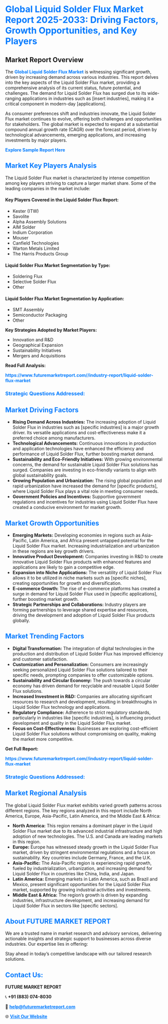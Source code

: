 <h1 style="color: #007BFF;">Global Liquid Solder Flux Market Report 2025-2033: Driving Factors, Growth Opportunities, and Key Players</h1>

<section id="overview">
<h2>Market Report Overview</h2>
<p>The <a href="https://www.futuremarketreport.com//industry-report/liquid-solder-flux-market" style="color: #007BFF; text-decoration: none;"><strong>Global Liquid Solder Flux Market</strong></a> is witnessing significant growth, driven by increasing demand across various industries. This report delves into the key aspects of the Liquid Solder Flux market, providing a comprehensive analysis of its current status, future potential, and challenges. The demand for Liquid Solder Flux has surged due to its wide-ranging applications in industries such as [insert industries], making it a critical component in modern-day [applications].</p>
<p>As consumer preferences shift and industries innovate, the Liquid Solder Flux market continues to evolve, offering both challenges and opportunities for stakeholders. The global market is expected to expand at a substantial compound annual growth rate (CAGR) over the forecast period, driven by technological advancements, emerging applications, and increasing investments by major players.</p>
</section>

<section id="overview">
<p><a href="https://www.futuremarketreport.com//request-sample/reportId=87526" style="color: #007BFF; text-decoration: none;"><strong>Explore Sample Report Here</strong></a></p>
</section>

<section id="key-players">
<h2 style="color: #007BFF;">Market Key Players Analysis</h2>
<p>The Liquid Solder Flux market is characterized by intense competition among key players striving to capture a larger market share. Some of the leading companies in the market include:</p>
<h4>Key Players Covered in the Liquid Solder Flux Report:</h4>
<ul><li>Kester (ITW)</li><li>Savolite</li><li>Alpha Assembly Solutions</li><li>AIM Solder</li><li>Indium Corporation</li><li>Mouser</li><li>Canfield Technologies</li><li>Warton Metals Limited</li><li>The Harris Products Group</li></ul>
<h4>Liquid Solder Flux Market Segmentation by Type:</h4>
<ul><li>Soldering Flux</li><li>Selective Solder Flux</li><li>Other</li></ul>

<h4>Liquid Solder Flux Market Segmentation by Application:</h4>
<ul><li>SMT Assembly</li><li>Semiconductor Packaging</li><li>Other</li></ul>
<p><strong>Key Strategies Adopted by Market Players:</strong></p>
<ul>
<li>Innovation and R&D</li>
<li>Geographical Expansion</li>
<li>Sustainability Initiatives</li>
<li>Mergers and Acquisitions</li>
</ul>
</section>

<section>
<p><strong>Read Full Analysis: </strong></p><a href="https://www.futuremarketreport.com//industry-report/liquid-solder-flux-market" style="color: #007BFF; text-decoration: none;"><strong>https://www.futuremarketreport.com//industry-report/liquid-solder-flux-market</strong></a>
<h3 style="color: #007BFF;">Strategic Questions Addressed:</h3>
</section>

<section id="driving-factors">
<h2 style="color: #007BFF;">Market Driving Factors</h2>
<ul>
<li><strong>Rising Demand Across Industries:</strong> The increasing adoption of Liquid Solder Flux in industries such as [specific industries] is a major growth driver. Its versatile applications and cost-effectiveness make it a preferred choice among manufacturers.</li>
<li><strong>Technological Advancements:</strong> Continuous innovations in production and application technologies have enhanced the efficiency and performance of Liquid Solder Flux, further boosting market demand.</li>
<li><strong>Sustainability and Eco-Friendly Initiatives:</strong> With growing environmental concerns, the demand for sustainable Liquid Solder Flux solutions has surged. Companies are investing in eco-friendly variants to align with global sustainability goals.</li>
<li><strong>Growing Population and Urbanization:</strong> The rising global population and rapid urbanization have increased the demand for [specific products], where Liquid Solder Flux plays a vital role in meeting consumer needs.</li>
<li><strong>Government Policies and Incentives:</strong> Supportive government regulations and incentives for industries using Liquid Solder Flux have created a conducive environment for market growth.</li>
</ul>
</section>

<section id="growth-opportunities">
<h2 style="color: #007BFF;">Market Growth Opportunities</h2>
<ul>
<li><strong>Emerging Markets:</strong> Developing economies in regions such as Asia-Pacific, Latin America, and Africa present untapped potential for the Liquid Solder Flux market. Increasing industrialization and urbanization in these regions are key growth drivers.</li>
<li><strong>Innovative Product Development:</strong> Companies investing in R&D to create innovative Liquid Solder Flux products with enhanced features and applications are likely to gain a competitive edge.</li>
<li><strong>Expansion into Niche Applications:</strong> The versatility of Liquid Solder Flux allows it to be utilized in niche markets such as [specific niches], creating opportunities for growth and diversification.</li>
<li><strong>E-commerce Growth:</strong> The rise of e-commerce platforms has created a surge in demand for Liquid Solder Flux used in [specific applications], further boosting market growth.</li>
<li><strong>Strategic Partnerships and Collaborations:</strong> Industry players are forming partnerships to leverage shared expertise and resources, driving the development and adoption of Liquid Solder Flux products globally.</li>
</ul>
</section>

<section id="trending-factors">
<h2 style="color: #007BFF;">Market Trending Factors</h2>
<ul>
<li><strong>Digital Transformation:</strong> The integration of digital technologies in the production and distribution of Liquid Solder Flux has improved efficiency and customer satisfaction.</li>
<li><strong>Customization and Personalization:</strong> Consumers are increasingly seeking personalized Liquid Solder Flux solutions tailored to their specific needs, prompting companies to offer customizable options.</li>
<li><strong>Sustainability and Circular Economy:</strong> The push towards a circular economy has driven demand for recyclable and reusable Liquid Solder Flux solutions.</li>
<li><strong>Increased Investment in R&D:</strong> Companies are allocating significant resources to research and development, resulting in breakthroughs in Liquid Solder Flux technology and applications.</li>
<li><strong>Regulatory Compliance:</strong> Adherence to strict regulatory standards, particularly in industries like [specific industries], is influencing product development and quality in the Liquid Solder Flux market.</li>
<li><strong>Focus on Cost-Effectiveness:</strong> Businesses are exploring cost-efficient Liquid Solder Flux solutions without compromising on quality, making the market more competitive.</li>
</ul>
</section>

<section>
<p><strong>Get Full Report: </strong></p><a href="https://www.futuremarketreport.com//industry-report/liquid-solder-flux-market" style="color: #007BFF; text-decoration: none;"><strong>https://www.futuremarketreport.com//industry-report/liquid-solder-flux-market</strong></a>
<h3 style="color: #007BFF;">Strategic Questions Addressed:</h3>
</section>


<section id="regional-analysis">
<h2 style="color: #007BFF;">Market Regional Analysis</h2>
<p>The global Liquid Solder Flux market exhibits varied growth patterns across different regions. The key regions analyzed in this report include North America, Europe, Asia-Pacific, Latin America, and the Middle East & Africa:</p>
<ul>
<li><strong>North America:</strong> This region remains a dominant player in the Liquid Solder Flux market due to its advanced industrial infrastructure and high adoption of new technologies. The U.S. and Canada are leading markets in this region.</li>
<li><strong>Europe:</strong> Europe has witnessed steady growth in the Liquid Solder Flux market, driven by stringent environmental regulations and a focus on sustainability. Key countries include Germany, France, and the U.K.</li>
<li><strong>Asia-Pacific:</strong> The Asia-Pacific region is experiencing rapid growth, fueled by industrialization, urbanization, and increasing demand for Liquid Solder Flux in countries like China, India, and Japan.</li>
<li><strong>Latin America:</strong> Emerging markets in Latin America, such as Brazil and Mexico, present significant opportunities for the Liquid Solder Flux market, supported by growing industrial activities and investments.</li>
<li><strong>Middle East & Africa:</strong> The region’s growth is driven by expanding industries, infrastructure development, and increasing demand for Liquid Solder Flux in sectors like [specific sectors].</li>
</ul>
</section>

<footer>
<h2 style="color: #007BFF;">About FUTURE MARKET REPORT</h2>
<p>We are a trusted name in market research and advisory services, delivering actionable insights and strategic support to businesses across diverse industries. Our expertise lies in offering:</p>

<p>Stay ahead in today’s competitive landscape with our tailored research solutions.</p>

<h2 style="color: #007BFF;">Contact Us:</h2>
<p><strong>FUTURE MARKET REPORT</strong></p>
<p>📞 <strong>+91 (883) 074-8030</strong></p>
<p>📧 <strong><a href="mailto:help@futuremarketreport.com" style="color: #007BFF;">help@futuremarketreport.com</a></strong></p>
<p>🌐 <strong><a href="https://www.futuremarketreport.com/" style="color: #007BFF;">Visit Our Website</a></strong></p>
</footer>